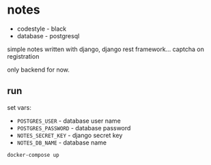 # notes
- codestyle - black
- database - postgresql

simple notes written with django, django rest framework...
captcha on registration

only backend for now.



## run
set vars:
- `POSTGRES_USER` - database user name
- `POSTGRES_PASSWORD` - database password
- `NOTES_SECRET_KEY` - django secret key
- `NOTES_DB_NAME` - database name

`docker-compose up`

